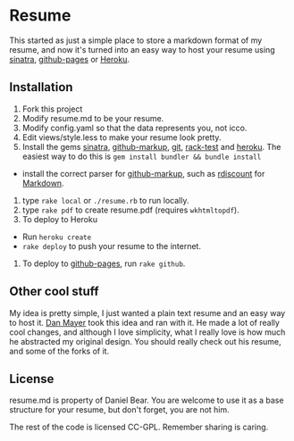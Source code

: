 # Resume

This started as just a simple place to store a markdown format of my resume, and now it's turned into an easy way to host your resume using [sinatra][s], [github-pages][gp] or [Heroku][h].

[gp]: http://pages.github.com/
[h]: http://heroku.com/

## Installation

 1. Fork this project
 1. Modify resume.md to be your resume.
 1. Modify config.yaml so that the data represents you, not icco.
 1. Edit views/style.less to make your resume look pretty.
 1. Install the gems [sinatra][s], [github-markup][gm], [git][g], [rack-test][rt] and [heroku][h]. The easiest way to do this is `gem install bundler && bundle install`
   * install the correct parser for [github-markup][gm], such as [rdiscount][r] for [Markdown][md].
 1. type `rake local` or `./resume.rb` to run locally.
 1. type `rake pdf` to create resume.pdf (requires `wkhtmltopdf`).
 1. To deploy to Heroku
   * Run `heroku create`
   * `rake deploy` to push your resume to the internet.
 1. To deploy to [github-pages][gp], run `rake github`.

[g]: http://github.com/schacon/ruby-git
[rt]: http://github.com/brynary/rack-test
[s]: http://www.sinatrarb.com/
[r]: http://github.com/rtomayko/rdiscount
[gm]: http://github.com/github/markup
[md]: http://en.wikipedia.org/wiki/Markdown

## Other cool stuff

My idea is pretty simple, I just wanted a plain text resume and an easy way to host it. [Dan Mayer][dm] took this idea and ran with it. He made a lot of really cool changes, and although I love simplicity, what I really love is how much he abstracted my original design. You should really check out his resume, and some of the forks of it.

[dm]: http://github.com/danmayer/Resume

## License

resume.md is property of Daniel Bear. You are welcome to use it as a base structure for your resume, but don't forget, you are not him.

The rest of the code is licensed CC-GPL. Remember sharing is caring.
